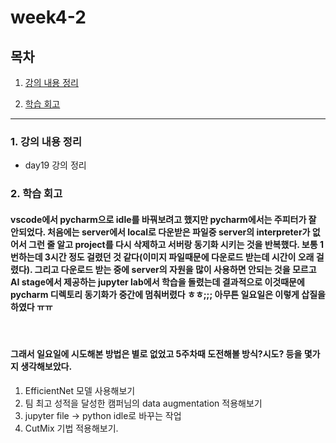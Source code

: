 <!--
구조
*
    *
        * <br>
            &nbsp; - &nbsp;  <br>
                &nbsp;&nbsp;&nbsp;&nbsp; ‣ &nbsp;  <br>
                    &nbsp;&nbsp;&nbsp;&nbsp;&nbsp;&nbsp;&nbsp;&nbsp; * &nbsp; <br>
-->

# week4-2 

## 목차 

1. [강의 내용 정리](#1-강의-내용-정리)


<!--4. [흥미있던 질문들](#4-흥미있던-질문들)-->

2. [학습 회고](#2-학습-회고)



----

### 1. 강의 내용 정리

* day19 강의 정리 
    



### 2. 학습 회고

#### vscode에서 pycharm으로 idle를 바꿔보려고 했지만 pycharm에서는 주피터가 잘 안되었다. 처음에는 server에서 local로 다운받은 파일중 server의 interpreter가 없어서 그런 줄 알고 project를 다시 삭제하고 서버랑 동기화 시키는 것을 반복했다. 보통 1번하는데 3시간 정도 걸렸던 것 같다(이미지 파일때문에 다운로드 받는데 시간이 오래 걸렸다). 그리고 다운로드 받는 중에 server의 자원을 많이 사용하면 안되는 것을 모르고 AI stage에서 제공하는 jupyter lab에서 학습을 돌렸는데 결과적으로 이것때문에 pycharm 디렉토리 동기화가 중간에 멈춰버렸다 ㅎㅎ;;; 아무튼 일요일은 이렇게 삽질을 하였다 ㅠㅠ 

<br>

#### 그래서 일요일에 시도해본 방법은 별로 없었고 5주차때 도전해볼 방식?시도? 등을 몇가지 생각해보았다.

1. EfficientNet 모델 사용해보기
2. 팀 최고 성적을 달성한 캠퍼님의 data augmentation 적용해보기
3. jupyter file -> python idle로 바꾸는 작업
4. CutMix 기법 적용해보기.

